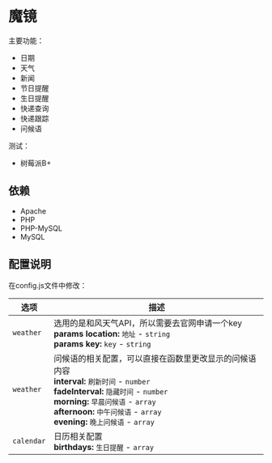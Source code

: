 # 魔镜


主要功能：

- 日期
- 天气
- 新闻
- 节日提醒
- 生日提醒
- 快递查询
- 快递跟踪
- 问候语

测试：
- 树莓派B+

## 依赖
- Apache
- PHP
- PHP-MySQL
- MySQL

## 配置说明

在config.js文件中修改：

<table width="100%">
	<thead>
		<tr>
			<th>选项</th>
			<th width="100%">描述</th>
		</tr>
	</thead>
	<tbody>
		<tr>
			<td><code>weather</code></td>
			<td>选用的是和风天气API，所以需要去官网申请一个key
				<br><b>params location:</b> <code>地址</code> - <code>string</code>
				<br><b>params key:</b> <code>key</code> - <code>string</code>
			</td>
		</tr>
		<tr>
			<td><code>weather</code></td>
			<td>问候语的相关配置，可以直接在函数里更改显示的问候语内容
				<br><b>interval:</b> <code>刷新时间</code> - <code>number</code>
				<br><b>fadeInterval:</b> <code>隐藏时间</code> - <code>number</code>
				<br><b>morning:</b> <code>早晨问候语</code> - <code>array</code>
				<br><b>afternoon:</b> <code>中午问候语</code> - <code>array</code>
				<br><b>evening:</b> <code>晚上问候语</code> - <code>array</code>
			</td>
		</tr>
		<tr>
			<td><code>calendar</code></td>
			<td>日历相关配置
				<br><b>birthdays:</b> <code>生日提醒</code> - <code>array</code>
			</td>
		</tr>
	</tbody>
</table>

